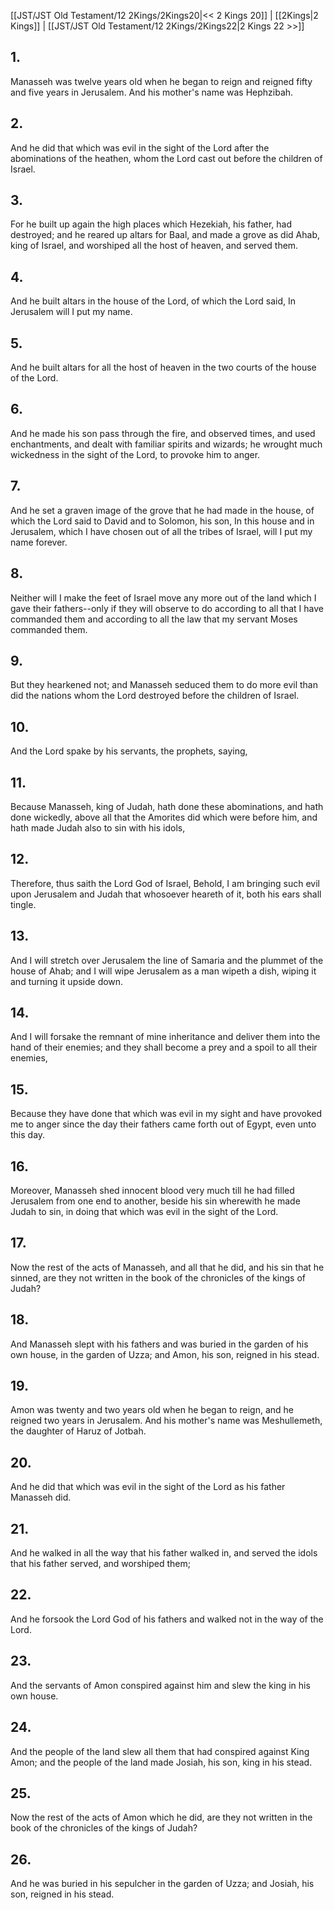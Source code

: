 [[JST/JST Old Testament/12 2Kings/2Kings20|<< 2 Kings 20]] | [[2Kings|2 Kings]] | [[JST/JST Old Testament/12 2Kings/2Kings22|2 Kings 22 >>]]
## 1.
Manasseh was twelve years old when he began to reign and reigned fifty and five years in Jerusalem. And his mother\'s name was Hephzibah.
## 2.
And he did that which was evil in the sight of the Lord after the abominations of the heathen, whom the Lord cast out before the children of Israel.
## 3.
For he built up again the high places which Hezekiah, his father, had destroyed; and he reared up altars for Baal, and made a grove as did Ahab, king of Israel, and worshiped all the host of heaven, and served them.
## 4.
And he built altars in the house of the Lord, of which the Lord said, In Jerusalem will I put my name.
## 5.
And he built altars for all the host of heaven in the two courts of the house of the Lord.
## 6.
And he made his son pass through the fire, and observed times, and used enchantments, and dealt with familiar spirits and wizards; he wrought much wickedness in the sight of the Lord, to provoke him to anger.
## 7.
And he set a graven image of the grove that he had made in the house, of which the Lord said to David and to Solomon, his son, In this house and in Jerusalem, which I have chosen out of all the tribes of Israel, will I put my name forever.
## 8.
Neither will I make the feet of Israel move any more out of the land which I gave their fathers\--only if they will observe to do according to all that I have commanded them and according to all the law that my servant Moses commanded them.
## 9.
But they hearkened not; and Manasseh seduced them to do more evil than did the nations whom the Lord destroyed before the children of Israel.
## 10.
And the Lord spake by his servants, the prophets, saying,
## 11.
Because Manasseh, king of Judah, hath done these abominations, and hath done wickedly, above all that the Amorites did which were before him, and hath made Judah also to sin with his idols,
## 12.
Therefore, thus saith the Lord God of Israel, Behold, I am bringing such evil upon Jerusalem and Judah that whosoever heareth of it, both his ears shall tingle.
## 13.
And I will stretch over Jerusalem the line of Samaria and the plummet of the house of Ahab; and I will wipe Jerusalem as a man wipeth a dish, wiping it and turning it upside down.
## 14.
And I will forsake the remnant of mine inheritance and deliver them into the hand of their enemies; and they shall become a prey and a spoil to all their enemies,
## 15.
Because they have done that which was evil in my sight and have provoked me to anger since the day their fathers came forth out of Egypt, even unto this day.
## 16.
Moreover, Manasseh shed innocent blood very much till he had filled Jerusalem from one end to another, beside his sin wherewith he made Judah to sin, in doing that which was evil in the sight of the Lord.
## 17.
Now the rest of the acts of Manasseh, and all that he did, and his sin that he sinned, are they not written in the book of the chronicles of the kings of Judah?
## 18.
And Manasseh slept with his fathers and was buried in the garden of his own house, in the garden of Uzza; and Amon, his son, reigned in his stead.
## 19.
Amon was twenty and two years old when he began to reign, and he reigned two years in Jerusalem. And his mother\'s name was Meshullemeth, the daughter of Haruz of Jotbah.
## 20.
And he did that which was evil in the sight of the Lord as his father Manasseh did.
## 21.
And he walked in all the way that his father walked in, and served the idols that his father served, and worshiped them;
## 22.
And he forsook the Lord God of his fathers and walked not in the way of the Lord.
## 23.
And the servants of Amon conspired against him and slew the king in his own house.
## 24.
And the people of the land slew all them that had conspired against King Amon; and the people of the land made Josiah, his son, king in his stead.
## 25.
Now the rest of the acts of Amon which he did, are they not written in the book of the chronicles of the kings of Judah?
## 26.
And he was buried in his sepulcher in the garden of Uzza; and Josiah, his son, reigned in his stead.

